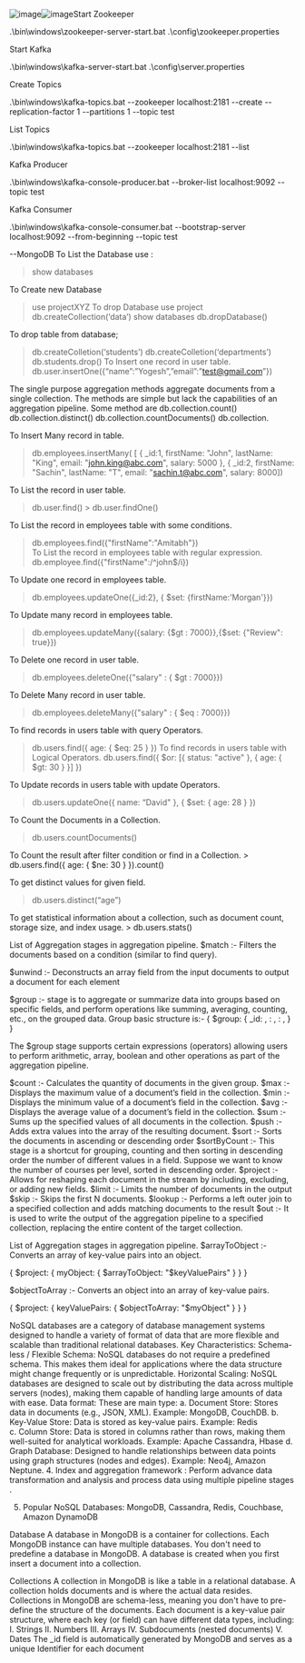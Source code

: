 ![image](https://github.com/user-attachments/assets/fb6775da-319b-46f0-bec0-7dc1e4847107)![image](https://github.com/user-attachments/assets/34da64d4-5943-4e22-9e85-bea82d0424e1)Start Zookeeper 

.\bin\windows\zookeeper-server-start.bat .\config\zookeeper.properties


Start Kafka 

.\bin\windows\kafka-server-start.bat .\config\server.properties


Create Topics

.\bin\windows\kafka-topics.bat --zookeeper localhost:2181 --create --replication-factor 1 --partitions 1 --topic test


List Topics

.\bin\windows\kafka-topics.bat --zookeeper localhost:2181 --list


Kafka Producer

.\bin\windows\kafka-console-producer.bat --broker-list localhost:9092 --topic test


Kafka Consumer 

.\bin\windows\kafka-console-consumer.bat --bootstrap-server localhost:9092 --from-beginning --topic test



--MongoDB 
To List the Database use : 
> show databases

To Create new Database 
> use projectXYZ
To drop Database 
> use project
> db.createCollection(‘data’)
> show databases
> db.dropDatabase()

To drop table from database;
> db.createColletion(‘students’)
> db.createColletion(‘departments’)			
> db.students.drop()
To Insert one record in user table.
> db.user.insertOne({“name”:”Yogesh”,”email”:”test@gmail.com”})

The single purpose aggregation methods aggregate documents from a single collection. The methods are simple but lack the capabilities of an aggregation pipeline. Some method are
db.collection.count()
db.collection.distinct()
db.collection.countDocuments()
db.collection.

To Insert Many record in table.
> db.employees.insertMany( [    {         _id:1,        firstName: "John",        lastName: "King",        email: "john.king@abc.com",        salary: 5000    },    {         _id:2,        firstName: "Sachin",        lastName: "T",        email: "sachin.t@abc.com",        salary: 8000])


To List the record in user table.
> db.user.find()
 	> db.user.findOne()

To List the record in employees table with some conditions.
> db.employees.find({"firstName":"Amitabh"})	
To List the record in employees table with regular expression.
> db.employee.find({"firstName":/^john$/i})

To Update one record in employees table.
> db.employees.updateOne({_id:2}, { $set: {firstName:'Morgan'}})

To Update many record in employees table.
> db.employees.updateMany({salary: {$gt : 7000}},{$set: {"Review": true}})

To Delete one record in user table.
> db.employees.deleteOne({"salary" : { $gt : 7000}})

To Delete Many record in user table.
> db.employees.deleteMany({"salary" : { $eq : 7000}})	

To find records in users table with query Operators.
> db.users.find({ age: { $eq: 25 } })
To find records in users table with Logical Operators.
> db.users.find({ $or: [{ status: "active" }, { age: { $gt: 30 } }] })

To Update records in users table with update Operators.
> db.users.updateOne({ name: “David" }, { $set: { age: 28 } })

To Count the Documents in a Collection.
> db.users.countDocuments()

To Count the result after filter condition or find in a Collection.
	> db.users.find({ age: { $ne: 30 } }).count()

 To get distinct values for given field.
> db.users.distinct(“age”)

To get statistical information about a collection, such as document count, storage 		size, and index usage.
		> db.users.stats()

  List of Aggregation stages in aggregation pipeline.
$match :- Filters the documents based on a condition (similar to find query).

$unwind :- Deconstructs an array field from the input documents to output a document for each element

$group :- stage is to aggregate or summarize data into groups based on specific fields, and perform operations like summing, averaging, counting, etc., on the grouped data.
Group basic structure is:- 
{ 
  $group: { 
    _id: <expression>, 
    <field1>: <aggregation1>, 
    <field2>: <aggregation2>, 
  }
}

The $group stage supports certain expressions (operators) allowing users to perform arithmetic, array, boolean and other operations as part of the aggregation pipeline.

$count :- Calculates the quantity of documents in the given group.
$max :- Displays the maximum value of a document’s field in the collection.
$min :- Displays the minimum value of a document’s field in the collection.
$avg :- Displays the average value of a document’s field in the collection.
$sum :- Sums up the specified values of all documents in the collection.
$push :- Adds extra values into the array of the resulting document.
$sort :- Sorts the documents in ascending or descending order
$sortByCount :- This stage is a shortcut for grouping, counting and then sorting in descending order the number of different values in a field.
Suppose we want to know the number of courses per level, sorted in descending order.
$project :- Allows for reshaping each document in the stream by including, excluding, or adding new fields.
$limit :- Limits the number of documents in the output
$skip :- Skips the first N documents.
$lookup :- Performs a left outer join to a specified collection and adds matching documents to the result
$out :- It is used to write the output of the aggregation pipeline to a specified collection, replacing the entire content of the target collection.



List of Aggregation stages in aggregation pipeline.
$arrayToObject :- Converts an array of key-value pairs into an object.

{ $project: { myObject: { $arrayToObject: "$keyValuePairs" } } }

$objectToArray :- Converts an object into an array of key-value pairs.


{ $project: { keyValuePairs: { $objectToArray: "$myObject" } } }



NoSQL databases are a category of database management systems designed to handle a variety of format of data that are more flexible and scalable than traditional relational databases.
Key Characteristics:
Schema-less / Flexible Schema: NoSQL databases do not require a predefined schema. This makes them ideal for applications where the data structure might change frequently or is unpredictable.
Horizontal Scaling: NoSQL databases are designed to scale out by distributing the data across multiple servers (nodes), making them capable of handling large amounts of data with ease. 
Data format: These are main type:
	a. Document Store: Stores data in documents (e.g., JSON, XML). 
			Example: MongoDB, CouchDB.
    	b. Key-Value Store: Data is stored as key-value pairs. 
		                   Example: Redis   	
c. Column Store: Data is stored in columns rather than rows, making them well-suited for analytical workloads. 
			Example: Apache Cassandra, Hbase
 	d. Graph Database: Designed to handle relationships between data points using graph structures (nodes and edges). 
			     Example: Neo4j, Amazon Neptune.
4. Index and aggregation framework : Perform advance data transformation and analysis and process  data using multiple pipeline stages .
          
5.  Popular NoSQL Databases: MongoDB, Cassandra, Redis, Couchbase, Amazon DynamoDB


Database
A database in MongoDB is a container for collections. Each MongoDB instance can have multiple databases.
You don't need to predefine a database in MongoDB. A database is created when you first insert a document into a collection.

Collections
A collection in MongoDB is like a table in a relational database. 
A collection holds documents and is where the actual data resides. 
Collections in MongoDB are schema-less, meaning you don't have to pre-define the structure of the documents.
Each document is a key-value pair structure, where each key (or field) can have different data types, including:
       I. Strings
      II. Numbers
      III. Arrays
      IV. Subdocuments (nested documents)
      V. Dates
The _id field is automatically generated by 
MongoDB and serves as a unique Identifier 
for each document
























